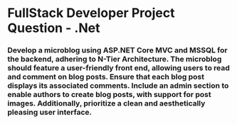 # FullStack Developer Project Question - .Net

### Develop a microblog using ASP.NET Core MVC and MSSQL for the backend, adhering to N-Tier Architecture. The microblog should feature a user-friendly front end, allowing users to read and comment on blog posts. Ensure that each blog post displays its associated comments. Include an admin section to enable authors to create blog posts, with support for post images. Additionally, prioritize a clean and aesthetically pleasing user interface.
